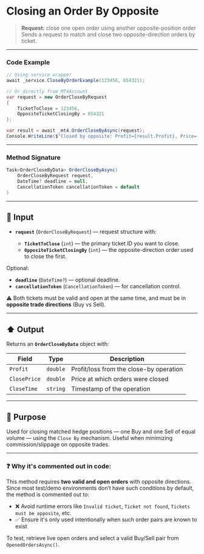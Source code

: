 # Closing an Order By Opposite

> **Request:** close one open order using another opposite-position order
> Sends a request to match and close two opposite-direction orders by ticket.

---

### Code Example

```csharp
// Using service wrapper
await _service.CloseByOrderExample(123456, 654321);

// Or directly from MT4Account
var request = new OrderCloseByRequest
{
    TicketToClose = 123456,
    OppositeTicketClosingBy = 654321
};

var result = await _mt4.OrderCloseByAsync(request);
Console.WriteLine($"Closed by opposite: Profit={result.Profit}, Price={result.ClosePrice}, Time={result.CloseTime}");
```

---

### Method Signature

```csharp
Task<OrderCloseByData> OrderCloseByAsync(
    OrderCloseByRequest request,
    DateTime? deadline = null,
    CancellationToken cancellationToken = default
)
```

---

## 🔽 Input

* **`request`** (`OrderCloseByRequest`) — request structure with:

  * **`TicketToClose`** (`int`) — the primary ticket ID you want to close.
  * **`OppositeTicketClosingBy`** (`int`) — the opposite-direction order used to close the first.

Optional:

* **`deadline`** (`DateTime?`) — optional deadline.
* **`cancellationToken`** (`CancellationToken`) — for cancellation control.

⚠️ Both tickets must be valid and open at the same time, and must be in **opposite trade directions** (Buy vs Sell).

---

## ⬆️ Output

Returns an **`OrderCloseByData`** object with:

| Field        | Type     | Description                             |
| ------------ | -------- | --------------------------------------- |
| `Profit`     | `double` | Profit/loss from the close-by operation |
| `ClosePrice` | `double` | Price at which orders were closed       |
| `CloseTime`  | `string` | Timestamp of the operation              |

---

## 🎯 Purpose

Used for closing matched hedge positions — one Buy and one Sell of equal volume — using the `Close By` mechanism. Useful when minimizing commission/slippage on opposite trades.

---

### ❓ Why it's commented out in code:

This method requires **two valid and open orders** with opposite directions. Since most test/demo environments don’t have such conditions by default, the method is commented out to:

* ❌ Avoid runtime errors like `Invalid ticket`, `Ticket not found`, `Tickets must be opposite`, etc.
* ✅ Ensure it's only used intentionally when such order pairs are known to exist

To test, retrieve live open orders and select a valid Buy/Sell pair from `OpenedOrdersAsync()`.
